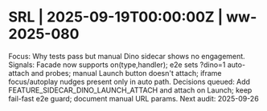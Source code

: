 # SRL | 2025-09-19T00:00:00Z | ww-2025-080

Focus: Why tests pass but manual Dino sidecar shows no engagement.
Signals: Facade now supports on(type,handler); e2e sets ?dino=1 auto-attach and probes; manual Launch button doesn't attach; iframe focus/autoplay nudges present only in auto path.
Decisions queued: Add FEATURE_SIDECAR_DINO_LAUNCH_ATTACH and attach on Launch; keep fail-fast e2e guard; document manual URL params.
Next audit: 2025-09-26
